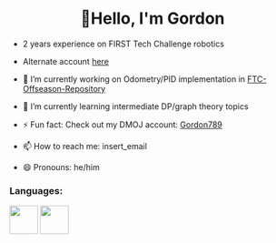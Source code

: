 <h1 align="center">👋Hello, I'm Gordon </h1>


- 2 years experience on FIRST Tech Challenge robotics
- Alternate account [here](https://github.com/gordonfdsa)

- 🔭 I’m currently working on Odometry/PID implementation in [FTC-Offseason-Repository](https://github.com/sta-titansrobotics/FTC-Offseason-2024)
- 🌱 I’m currently learning intermediate DP/graph theory topics 
- ⚡ Fun fact: Check out my DMOJ account: [Gordon789](https://dmoj.ca/user/Gordon789)
     
- 📫 How to reach me: insert_email
- 😄 Pronouns: he/him

<h3 align="left">Languages:</h3>
<img src="https://i.pinimg.com/736x/a1/61/50/a161501cdf14eaba81addec865efbade.jpg" width="50", height ="50">
<img src="https://upload.wikimedia.org/wikipedia/commons/thumb/1/18/ISO_C%2B%2B_Logo.svg/800px-ISO_C%2B%2B_Logo.svg.png" width="50", height = "50" >


<!--
**ZhuG07/ZhuG07** is a ✨ _special_ ✨ repository because its `README.md` (this file) appears on your GitHub profile.

